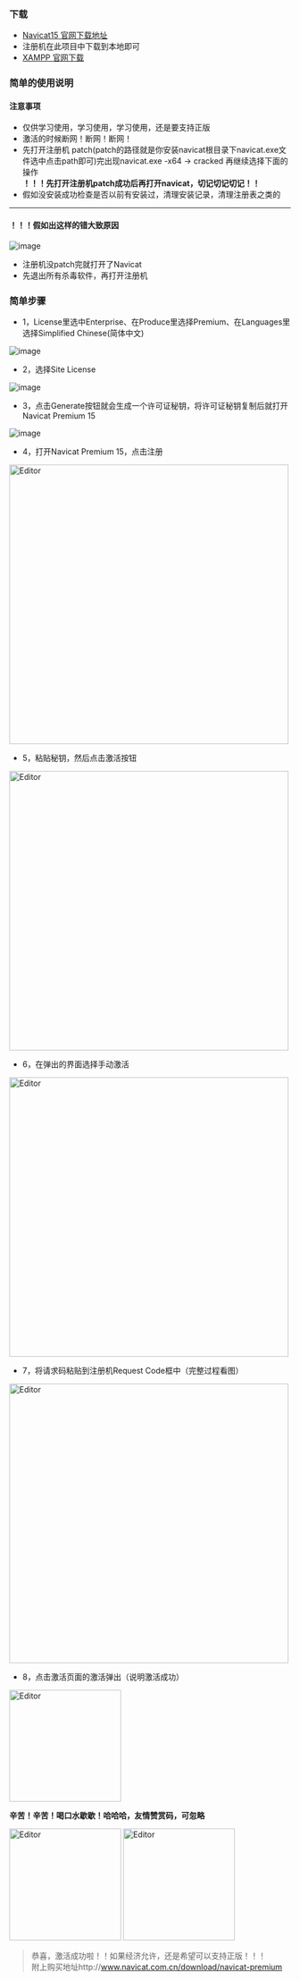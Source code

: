 ### 下载
* [Navicat15 官网下载地址](http://www.navicat.com.cn/download/navicat-premium)  
* 注册机在此项目中下载到本地即可  
* [XAMPP 官网下载](https://sourceforge.net/projects/xampp/files/)
### 简单的使用说明

#### 注意事项 
* 仅供学习使用，学习使用，学习使用，还是要支持正版
* 激活的时候断网！断网！断网！
* 先打开注册机 patch(patch的路径就是你安装navicat根目录下navicat.exe文件选中点击path即可)完出现navicat.exe -x64 -> cracked 再继续选择下面的操作  
**！！！先打开注册机patch成功后再打开navicat，切记切记切记！！**    
* 假如没安装成功检查是否以前有安装过，清理安装记录，清理注册表之类的
***
#### ！！！假如出这样的错大致原因  

![image](https://user-images.githubusercontent.com/21699695/117238464-84ea3600-ae5f-11eb-85a7-1dc648bc1bd3.png)

* 注册机没patch完就打开了Navicat
* 先退出所有杀毒软件，再打开注册机

### 简单步骤

* 1，License里选中Enterprise、在Produce里选择Premium、在Languages里选择Simplified Chinese(简体中文)  

 ![image](https://user-images.githubusercontent.com/21699695/117237744-253f5b00-ae5e-11eb-8852-e3dda6ee81d6.png)  
 
* 2，选择Site License  

 ![image](https://user-images.githubusercontent.com/21699695/117237814-47d17400-ae5e-11eb-8580-b17948158cdd.png)  
 
* 3，点击Generate按钮就会生成一个许可证秘钥，将许可证秘钥复制后就打开Navicat Premium 15  

![image](https://user-images.githubusercontent.com/21699695/117237869-6899c980-ae5e-11eb-8ca0-772e35c0d519.png)  

* 4，打开Navicat Premium 15，点击注册  

<div align="left">
  <img src="https://user-images.githubusercontent.com/21699695/117237941-8cf5a600-ae5e-11eb-82f4-4b7c168ec17b.png" alt="Editor" width="500">
</div>

* 5，粘贴秘钥，然后点击激活按钮  

<div align="left">
  <img src="https://user-images.githubusercontent.com/21699695/117237989-abf43800-ae5e-11eb-8d73-23c0f01a4720.png" alt="Editor" width="500">
</div>

* 6，在弹出的界面选择手动激活  

<div align="left">
  <img src="https://user-images.githubusercontent.com/21699695/117238026-b6163680-ae5e-11eb-8ff5-38661aa402aa.png" alt="Editor" width="500">
</div>

* 7，将请求码粘贴到注册机Request Code框中（完整过程看图） 

<div align="left">
  <img src="https://user-images.githubusercontent.com/21699695/117238049-c7f7d980-ae5e-11eb-80a5-d5545ab6a4d4.png" alt="Editor" width="500">
</div>

* 8，点击激活页面的激活弹出（说明激活成功）  
  
<div align="left">
  <img src="https://user-images.githubusercontent.com/21699695/117238063-ce865100-ae5e-11eb-83d8-870e837517d8.png" alt="Editor" width="200">
</div>

**辛苦！辛苦！喝口水歇歇！哈哈哈，友情赞赏码，可忽略**
<div align="left">
  <img src="https://user-images.githubusercontent.com/21699695/121778277-d6a57f00-cbc8-11eb-9b28-13462b3fde2f.png" alt="Editor" width="200">
  <img src="https://user-images.githubusercontent.com/21699695/121853145-1bddc400-cd23-11eb-9e91-555c174160bd.jpg" alt="Editor" width="200">
</div>

> 恭喜，激活成功啦！！如果经济允许，还是希望可以支持正版！！！  
> 附上购买地址http://www.navicat.com.cn/download/navicat-premium
